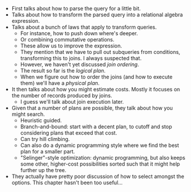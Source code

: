 * First talks about how to parse the query for a little bit.
* Talks about how to transform the parsed query into a relational
  algebra expression.
* Talks about a bunch of laws that apply to transform queries.
    * For instance, how to push down where's deeper.
    * Or combining commutative operations.
    * These allow us to improve the expression.
    * They mention that we have to pull out subqueries from
      conditions, transforming this to joins. I always suspected that.
    * However, we haven't yet discussed *join ordering*.
    * The result so far is the *logical plan*.
    * When we figure out how to order the joins (and how to execute
      them) we'll have a *physical plan*.
* It then talks about how you might estimate costs. Mostly it focuses
  on the number of records produced by joins.
    * I guess we'll talk about join execution later.
* Given that a number of plans are possible, they talk about how you
  might search.
    * Heuristic guided.
    * Branch-and-bound: start with a decent plan, to cutoff and stop
      considering plans that exceed that cost.
    * Can try hill climbing.
    * Can also do a dynamic programming style where we find the best
      plan for a smaller part.
    * "Selinger"-style optimization: dynamic programming, but also
      keeps some other, higher-cost possibilities sorted such that it
      might help further up the tree.
* They actually have pretty poor discussion of how to select amongst
  the options. This chapter hasn't been too useful...
